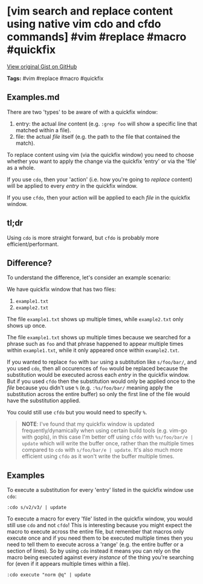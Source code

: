 # [vim search and replace content using native vim cdo and cfdo commands] #vim #replace #macro #quickfix

[View original Gist on GitHub](https://gist.github.com/Integralist/8d01300efcd2006c69e8b9492c0eada8)

**Tags:** #vim #replace #macro #quickfix

## Examples.md

There are two 'types' to be aware of with a quickfix window:

1. entry: the actual _line_ content (e.g. `:grep foo` will show a specific line that matched within a file).
2. file: the actual _file_ itself (e.g. the path to the file that contained the match).

To replace content using vim (via the quickfix window) you need to choose whether you want to apply the change via the quickfix 'entry' or via the 'file' as a whole.

If you use `cdo`, then your 'action' (i.e. how you're going to _replace_ content) will be applied to every _entry_ in the quickfix window.

If you use `cfdo`, then your action will be applied to each _file_ in the quickfix window. 

## tl;dr

Using `cdo` is more straight forward, but `cfdo` is probably more efficient/performant.

## Difference?

To understand the difference, let's consider an example scenario:

We have quickfix window that has two files:

1. `example1.txt`
2. `example2.txt` 

The file `example1.txt` shows up multiple times, while `example2.txt` only shows up once. 

The file `example1.txt` shows up multiple times because we searched for a phrase such as `foo` and that phrase happened to appear multiple times within `example1.txt`, while it only appeared once within `example2.txt`.

If you wanted to replace `foo` with `bar` using a subtitution like `s/foo/bar/`, and you used `cdo`, then all occurences of `foo` would be replaced because the substitution would be executed across each _entry_ in the quickfix window. But if you used `cfdo` then the substitution would only be applied once to the _file_ because you didn't use `%` (e.g. `:%s/foo/bar/` meaning apply the substitution across the entire buffer) so only the first line of the file would have the substitution applied. 

You could still use `cfdo` but you would need to specify `%`.

> **NOTE**: I've found that my quickfix window is updated frequently/dynamically when using certain build tools (e.g. vim-go with gopls), in this case I'm better off using `cfdo` with `%s/foo/bar/e | update` which will write the buffer once, rather than the multiple times compared to `cdo` with `s/foo/bar/e | update`. It's also much more efficient using `cfdo` as it won't write the buffer multiple times.

## Examples

To execute a substitution for every 'entry' listed in the quickfix window use `cdo`:

```
:cdo s/v2/v3/ | update
```

To execute a macro for every 'file' listed in the quickfix window, you would still use `cdo` and not `cfdo`! This is interesting because you might expect the macro to execute across the entire file, but remember that macros only execute once and if you need them to be executed multiple times then you need to tell them to execute across a 'range' (e.g. the entire buffer or a section of lines). So by using `cdo` instead it means you can rely on the macro being executed against every _instance_ of the thing you're searching for (even if it appears multiple times within a file).

```
:cdo execute "norm @q" | update
```

